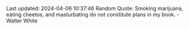 Last updated: 2024-04-06 10:37:46
Random Quote: Smoking marijuana, eating cheetos, and masturbating do not constitute plans in my book. - Walter White